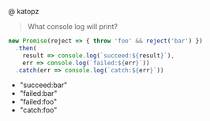 @ katopz
> What console log will print?
```js
new Promise(reject => { throw 'foo' && reject('bar') })
  .then(
    result => console.log(`succeed:${result}`),
    err => console.log(`failed:${err}`))
  .catch(err => console.log(`catch:${err}`))
```
- "succeed:bar"
- "failed:bar"
- "failed:foo"
- "catch:foo"
